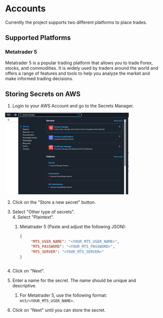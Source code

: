 # Accounts

Currently the project supports two different platforms to place trades.

## Supported Platforms

### Metatrader 5
Metatrader 5 is a popular trading platform that allows you to trade Forex, stocks, and commodities.
It is widely used by traders around the world and offers a range of features and tools to help you analyze the market
and make informed trading decisions.

## Storing Secrets on AWS

1. Login to your AWS Account and go to the Secrets Manager.<br/>
<img src="../../../images/secrets_manager_search_bar_aws_console.png" title="AWS Secretsmanager Link" width="400"/>

2. Click on the "Store a new secret" button.<br/>

3. Select "Other type of secrets".<br/>
   4. Select "Plaintext".<br/>
      1. Metatrader 5 (Paste and adjust the following JSON):
           ```json
           {
                "MT5_USER_NAME": "<YOUR_MT5_USER_NAME>",
                "MT5_PASSWORD": "<YOUR_MT5_PASSWORD>",
                "MT5_SERVER": "<YOUR_MT5_SERVER>"
           }
           ```
           ```
4. Click on "Next".<br/>
5. Enter a name for the secret. The name should be unique and descriptive.<br/>
   1. For Metatrader 5, use the following format: `mt5/<YOUR_MT5_USER_NAME>`.
6. Click on "Next" until you can store the secret.<br/>
